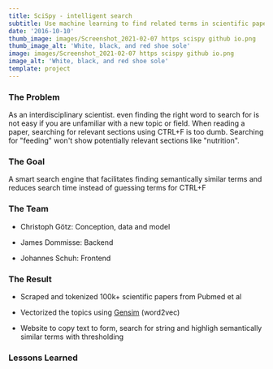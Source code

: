 ```yaml
---
title: SciSpy - intelligent search
subtitle: Use machine learning to find related terms in scientific papers
date: '2016-10-10'
thumb_image: images/Screenshot_2021-02-07 https scispy github io.png
thumb_image_alt: 'White, black, and red shoe sole'
image: images/Screenshot_2021-02-07 https scispy github io.png
image_alt: 'White, black, and red shoe sole'
template: project
---
```

### The Problem

As an interdisciplinary scientist. even finding the right word to search for is not easy if you are unfamiliar with a new topic or field. When reading a paper, searching for relevant sections using CTRL+F is too dumb. Searching for "feeding" won't show potentially relevant sections like "nutrition".

### The Goal

A smart search engine that facilitates finding semantically similar terms and reduces search time instead of guessing terms for CTRL+F

### The Team

*   Christoph Götz: Conception, data and model

*   James Dommisse: Backend

*   Johannes Schuh: Frontend

### The Result

*   Scraped and tokenized 100k+ scientific papers from Pubmed et al

*   Vectorized the topics using [Gensim](https://radimrehurek.com/gensim/) (word2vec)

*   Website to copy text to form, search for string and highligh semantically similar terms with thresholding

### Lessons Learned

###

####
